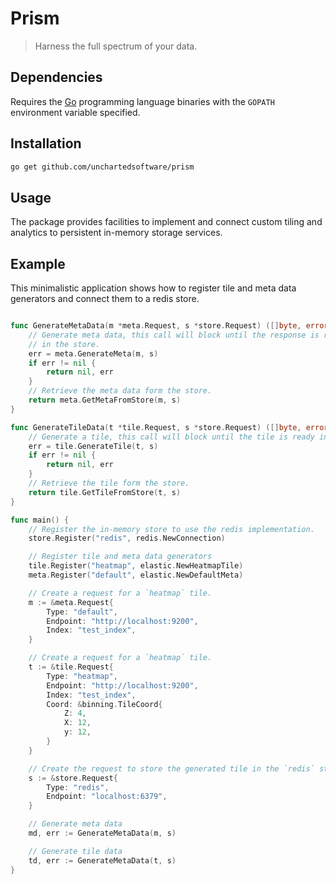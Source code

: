 # Prism

>Harness the full spectrum of your data.

## Dependencies

Requires the [Go](https://golang.org/) programming language binaries with the `GOPATH` environment variable specified.

## Installation

```bash
go get github.com/unchartedsoftware/prism
```

## Usage

The package provides facilities to implement and connect custom tiling and analytics to persistent in-memory storage services.

## Example

This minimalistic application shows how to register tile and meta data generators and connect them to a redis store.

```go

func GenerateMetaData(m *meta.Request, s *store.Request) ([]byte, error) {
    // Generate meta data, this call will block until the response is ready
    // in the store.
    err = meta.GenerateMeta(m, s)
    if err != nil {
    	return nil, err
    }
    // Retrieve the meta data form the store.
    return meta.GetMetaFromStore(m, s)
}

func GenerateTileData(t *tile.Request, s *store.Request) ([]byte, error) {
    // Generate a tile, this call will block until the tile is ready in the store.
    err = tile.GenerateTile(t, s)
    if err != nil {
    	return nil, err
    }
    // Retrieve the tile form the store.
    return tile.GetTileFromStore(t, s)
}

func main() {    
    // Register the in-memory store to use the redis implementation.
    store.Register("redis", redis.NewConnection)

    // Register tile and meta data generators
    tile.Register("heatmap", elastic.NewHeatmapTile)
    meta.Register("default", elastic.NewDefaultMeta)

    // Create a request for a `heatmap` tile.
    m := &meta.Request{
        Type: "default",
        Endpoint: "http://localhost:9200",
        Index: "test_index",
    }

    // Create a request for a `heatmap` tile.
    t := &tile.Request{
        Type: "heatmap",
        Endpoint: "http://localhost:9200",
        Index: "test_index",
        Coord: &binning.TileCoord{
            Z: 4,
            X: 12,
            y: 12,
        }
    }

    // Create the request to store the generated tile in the `redis` store.
    s := &store.Request{
        Type: "redis",
        Endpoint: "localhost:6379",
    }

    // Generate meta data
    md, err := GenerateMetaData(m, s)

    // Generate tile data
    td, err := GenerateMetaData(t, s)
}
```

